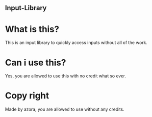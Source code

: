 ## Input-Library

# What is this?
This is an input library to quickly access inputs without all of the work.

# Can i use this?
Yes, you are allowed to use this with no credit what so ever.

# Copy right
Made by azora, you are allowed to use without any credits.

